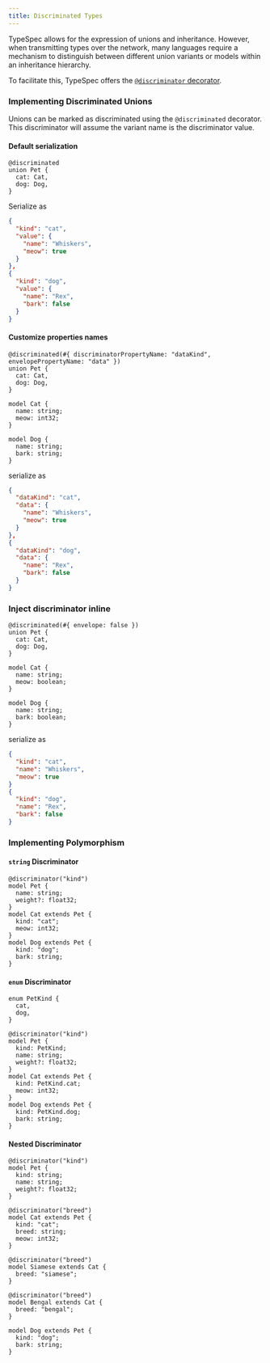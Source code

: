 ```yaml
---
title: Discriminated Types
---
```


TypeSpec allows for the expression of unions and inheritance. However, when transmitting types over the network, many languages require a mechanism to distinguish between different union variants or models within an inheritance hierarchy.

To facilitate this, TypeSpec offers the [`@discriminator` decorator](./built-in-decorators#@discriminator).

### Implementing Discriminated Unions

Unions can be marked as discriminated using the `@discriminated` decorator. This discriminator will assume the variant name is the discriminator value.

#### Default serialization

```typespec
@discriminated
union Pet {
  cat: Cat,
  dog: Dog,
}
```

Serialize as

```json
{
  "kind": "cat",
  "value": {
    "name": "Whiskers",
    "meow": true
  }
},
{
  "kind": "dog",
  "value": {
    "name": "Rex",
    "bark": false
  }
}
```

#### Customize properties names

```typespec
@discriminated(#{ discriminatorPropertyName: "dataKind", envelopePropertyName: "data" })
union Pet {
  cat: Cat,
  dog: Dog,
}

model Cat {
  name: string;
  meow: int32;
}

model Dog {
  name: string;
  bark: string;
}
```

serialize as

```json
{
  "dataKind": "cat",
  "data": {
    "name": "Whiskers",
    "meow": true
  }
},
{
  "dataKind": "dog",
  "data": {
    "name": "Rex",
    "bark": false
  }
}
```

### Inject discriminator inline

```tsp
@discriminated(#{ envelope: false })
union Pet {
  cat: Cat,
  dog: Dog,
}

model Cat {
  name: string;
  meow: boolean;
}

model Dog {
  name: string;
  bark: boolean;
}
```

serialize as

```json
{
  "kind": "cat",
  "name": "Whiskers",
  "meow": true
}
{
  "kind": "dog",
  "name": "Rex",
  "bark": false
}
```

### Implementing Polymorphism

#### `string` Discriminator

```typespec
@discriminator("kind")
model Pet {
  name: string;
  weight?: float32;
}
model Cat extends Pet {
  kind: "cat";
  meow: int32;
}
model Dog extends Pet {
  kind: "dog";
  bark: string;
}
```

#### `enum` Discriminator

```typespec
enum PetKind {
  cat,
  dog,
}

@discriminator("kind")
model Pet {
  kind: PetKind;
  name: string;
  weight?: float32;
}
model Cat extends Pet {
  kind: PetKind.cat;
  meow: int32;
}
model Dog extends Pet {
  kind: PetKind.dog;
  bark: string;
}
```

#### Nested Discriminator

```tsp
@discriminator("kind")
model Pet {
  kind: string;
  name: string;
  weight?: float32;
}

@discriminator("breed")
model Cat extends Pet {
  kind: "cat";
  breed: string;
  meow: int32;
}

@discriminator("breed")
model Siamese extends Cat {
  breed: "siamese";
}

@discriminator("breed")
model Bengal extends Cat {
  breed: "bengal";
}

model Dog extends Pet {
  kind: "dog";
  bark: string;
}
```
